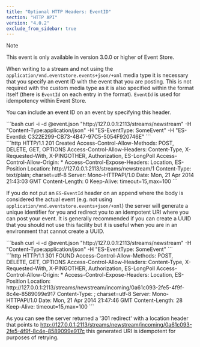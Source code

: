 ```yaml
---
title: "Optional HTTP Headers: EventID"
section: "HTTP API"
version: "4.0.2"
exclude_from_sidebar: true
---
```


> [!NOTE]
> 
This event is only available in version 3.0.0 or higher of Event Store.


When writing to a stream and not using the `application/vnd.eventstore.events+json/+xml` media type it is necessary that you specify an event ID with the event that you are posting. This is not required with the custom media type as it is also specified within the format itself (there is `EventId` on each entry in the format). `EventId` is used for idempotency within Event Store.

You can include an event ID on an event by specifying this header.

<div class="codetabs" markdown="1">
<div data-lang="request" markdown="1">
```bash
curl -i -d @event.json "http://127.0.0.1:2113/streams/newstream" -H "Content-Type:application/json" -H "ES-EventType: SomeEvent" -H "ES-EventId: C322E299-CB73-4B47-97C5-5054F920746E"
```
</div>
<div data-lang="response" markdown="1">
```http
HTTP/1.1 201 Created
Access-Control-Allow-Methods: POST, DELETE, GET, OPTIONS
Access-Control-Allow-Headers: Content-Type, X-Requested-With, X-PINGOTHER, Authorization, ES-LongPoll
Access-Control-Allow-Origin: *
Access-Control-Expose-Headers: Location, ES-Position
Location: http://127.0.0.1:2113/streams/newstream/1
Content-Type: text/plain; charset=utf-8
Server: Mono-HTTPAPI/1.0
Date: Mon, 21 Apr 2014 21:43:03 GMT
Content-Length: 0
Keep-Alive: timeout=15,max=100
```
</div>
</div>

If you do not put an `ES-EventId` header on an append where the body is considered the actual event (e.g. not using `application/vnd.eventstore.events+json/+xml`) the server will generate a unique identifier for you and redirect you to an idempotent URI where you can post your event. It is generally recommended if you can create a UUID that you should not use this facility but it is useful when you are in an environment that cannot create a UUID.

<div class="codetabs" markdown="1">
<div data-lang="request" markdown="1">
```bash
curl -i -d @event.json "http://127.0.0.1:2113/streams/newstream" -H "Content-Type:application/json" -H "ES-EventType: SomeEvent"
```
</div>
<div data-lang="response" markdown="1">
```http
HTTP/1.1 301 FOUND
Access-Control-Allow-Methods: POST, DELETE, GET, OPTIONS
Access-Control-Allow-Headers: Content-Type, X-Requested-With, X-PINGOTHER, Authorization, ES-LongPoll
Access-Control-Allow-Origin: *
Access-Control-Expose-Headers: Location, ES-Position
Location: http://127.0.0.1:2113/streams/newstream/incoming/0a61c093-2fe5-4f9f-8c4e-8589099e917
Content-Type: ; charset=utf-8
Server: Mono-HTTPAPI/1.0
Date: Mon, 21 Apr 2014 21:47:46 GMT
Content-Length: 28
Keep-Alive: timeout=15,max=100
```
</div>
</div>

As you can see the server returned a '301 redirect' with a location header that points to <http://127.0.0.1:2113/streams/newstream/incoming/0a61c093-2fe5-4f9f-8c4e-8589099e917c> this generated URI is idempotent for purposes of retrying.
